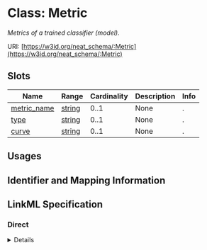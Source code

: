 # Class: Metric
_Metrics of a trained classifier (model)._





URI: [https://w3id.org/neat_schema/:Metric](https://w3id.org/neat_schema/:Metric)



<!-- no inheritance hierarchy -->



## Slots

| Name | Range | Cardinality | Description  | Info |
| ---  | --- | --- | --- | --- |
| [metric_name](metric_name.md) | [string](string.md) | 0..1 | None  | . |
| [type](type.md) | [string](string.md) | 0..1 | None  | . |
| [curve](curve.md) | [string](string.md) | 0..1 | None  | . |


## Usages



## Identifier and Mapping Information









## LinkML Specification

<!-- TODO: investigate https://stackoverflow.com/questions/37606292/how-to-create-tabbed-code-blocks-in-mkdocs-or-sphinx -->

### Direct

<details>
```yaml
name: Metric
description: Metrics of a trained classifier (model).
from_schema: https://w3id.org/neat_schema
attributes:
  metric_name:
    name: metric_name
    from_schema: https://w3id.org/neat_schema
  type:
    name: type
    from_schema: https://w3id.org/neat_schema
  curve:
    name: curve
    from_schema: https://w3id.org/neat_schema

```
</details>

### Induced

<details>
```yaml
name: Metric
description: Metrics of a trained classifier (model).
from_schema: https://w3id.org/neat_schema
attributes:
  metric_name:
    name: metric_name
    from_schema: https://w3id.org/neat_schema
    alias: metric_name
    owner: Metric
    range: string
  type:
    name: type
    from_schema: https://w3id.org/neat_schema
    alias: type
    owner: Metric
    range: string
  curve:
    name: curve
    from_schema: https://w3id.org/neat_schema
    alias: curve
    owner: Metric
    range: string

```
</details>